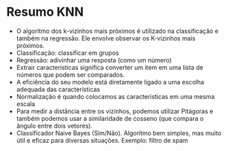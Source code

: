 # Resumo KNN

- O algoritmo dos k-vizinhos mais próximos é utilizado na classificação e também na regressão. Ele envolve observar os K-vizinhos mais próximos.
- Classificação: classificar em grupos
- Regressão: adivinhar uma resposta (como um número)
- Extrair características significa converter um item em uma lista de números que podem ser comparados. 
- A eficiência do seu modelo está diretamente ligado a uma escolha adequada das características
- Normalização é quando colocamos as características em uma mesma escala
- Para medir a distância entre os vizinhos, podemos utilizar Pitágoras e também podemos usar a similaridade de cosseno (que compara o ângulo entre dois vetores).
- Classificador Naive Bayes (Sim/Não). Algoritmo bem simples, mas muito útil e eficaz para diversas situações. Exemplo: filtro de spam